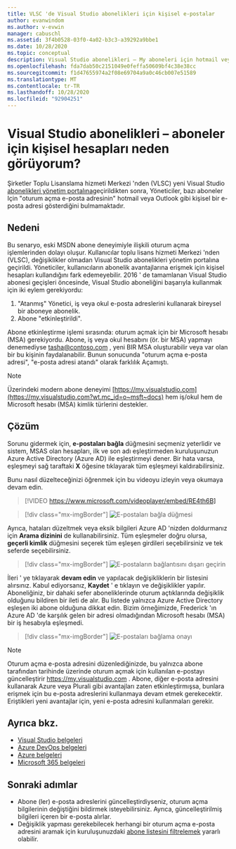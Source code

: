 ```yaml
---
title: VLSC 'de Visual Studio abonelikleri için kişisel e-postalar
author: evanwindom
ms.author: v-evwin
manager: cabuschl
ms.assetid: 3f4b0528-03f0-4a02-b3c3-a39292a9bbe1
ms.date: 10/28/2020
ms.topic: conceptual
description: Visual Studio abonelikleri – My aboneleri için hotmail veya Gmail adreslerini görüyorum mi?
ms.openlocfilehash: fda7dab50c2151049e0feffa50609bf4c38e38cc
ms.sourcegitcommit: f1d47655974a2f08e69704a9a0c46cb007e51589
ms.translationtype: MT
ms.contentlocale: tr-TR
ms.lasthandoff: 10/28/2020
ms.locfileid: "92904251"
---
```

# <a name="visual-studio-subscriptions--why-do-i-see-personal-accounts-for-my-subscribers"></a>Visual Studio abonelikleri – aboneler için kişisel hesapları neden görüyorum?
Şirketler Toplu Lisanslama hizmeti Merkezi 'nden (VLSC) yeni Visual Studio [abonelikleri yönetim portalına](https://manage.visualstudio.com)geçirildikten sonra, Yöneticiler, bazı aboneler Için "oturum açma e-posta adresinin" hotmail veya Outlook gibi kişisel bir e-posta adresi gösterdiğini bulmamaktadır.  

## <a name="cause"></a>Nedeni
Bu senaryo, eski MSDN abone deneyimiyle ilişkili oturum açma işlemlerinden dolayı oluşur. Kullanıcılar toplu lisans hizmeti Merkezi 'nden (VLSC), değişiklikler olmadan Visual Studio abonelikleri yönetim portalına geçirildi. Yöneticiler, kullanıcıların abonelik avantajlarına erişmek için kişisel hesapları kullandığını fark edemeyebilir. 2016 ' de tamamlanan Visual Studio abonesi geçişleri öncesinde, Visual Studio aboneliğini başarıyla kullanmak için iki eylem gerekiyordu:
1. "Atanmış" Yönetici, iş veya okul e-posta adreslerini kullanarak bireysel bir aboneye abonelik.
2. Abone "etkinleştirildi".

Abone etkinleştirme işlemi sırasında: oturum açmak için bir Microsoft hesabı (MSA) gerekiyordu. Abone, iş veya okul hesabını (ör. bir MSA) yapmayı denemediyse tasha@contoso.com , yeni BIR MSA oluşturabilir veya var olan bir bu kişinin faydalanabilir. Bunun sonucunda "oturum açma e-posta adresi", "e-posta adresi atandı" olarak farklılık Açamıştı.

> [!NOTE]
> Üzerindeki modern abone deneyimi [https://my.visualstudio.com](https://my.visualstudio.com?wt.mc_id=o~msft~docs) hem iş/okul hem de Microsoft hesabı (MSA) kimlik türlerini destekler.

## <a name="solution"></a>Çözüm
Sorunu gidermek için, **e-postaları bağla** düğmesini seçmeniz yeterlidir ve sistem, MSAS olan hesapları, ilk ve son adı eşleştirmeden kuruluşunuzun Azure Active Directory (Azure AD) ile eşleştirmeyi dener. Bir hata varsa, eşleşmeyi sağ taraftaki **X** öğesine tıklayarak tüm eşleşmeyi kaldırabilirsiniz.  

Bunu nasıl düzelteceğinizi öğrenmek için bu videoyu izleyin veya okumaya devam edin. 

> [!VIDEO https://www.microsoft.com/videoplayer/embed/RE4th6B]

> [!div class="mx-imgBorder"]
> ![E-postaları bağla düğmesi](_img/connect-emails/connect-emails-button.png "Kullanıcılarınıza Microsoft hesaplarıyla Azure Active Directory için e-postaları bağla ' ya tıklayın")

Ayrıca, hataları düzeltmek veya eksik bilgileri Azure AD 'nizden doldurmanız için **Arama dizinini** de kullanabilirsiniz. Tüm eşleşmeler doğru olursa, **geçerli kimlik** düğmesini seçerek tüm eşleşen girdileri seçebilirsiniz ve tek seferde seçebilirsiniz.  

> [!div class="mx-imgBorder"]
> ![E-postaların bağlantısını dışarı geçirin](_img/connect-emails/connect-emails-flyout.png "Azure AD kimlikleriyle eşleştirmek istediğiniz aboneleri seçin ve devam ' a tıklayın.")

İleri ' ye tıklayarak **devam edin** ve yapılacak değişikliklerin bir listesini alırsınız. Kabul ediyorsanız, **Kaydet** ' e tıklayın ve değişiklikler yapılır. Aboneliğiniz, bir dahaki sefer aboneliklerinde oturum açtıklarında değişiklik olduğunu bildiren bir ileti de alır.  Bu listede yalnızca Azure Active Directory eşleşen iki abone olduğuna dikkat edin.  Bizim örneğimizde, Frederick 'ın Azure AD 'de karşılık gelen bir adresi olmadığından Microsoft hesabı (MSA) bir iş hesabıyla eşleşmedi. 

> [!div class="mx-imgBorder"]
> ![E-postaları bağlama onayı](_img/connect-emails/connect-emails-confirm.png "Önerilen değişiklikleri uygulamak için devam ' a tıklayın ve ardından Kaydet ' e tıklayın.") 

> [!NOTE]
> Oturum açma e-posta adresini düzenlediğinizde, bu yalnızca abone tarafından tarihinde üzerinde oturum açmak için kullanılan e-postayı güncelleştirir https://my.visualstudio.com . Abone, diğer e-posta adresini kullanarak Azure veya Plurali gibi avantajları zaten etkinleştirmışsa, bunlara erişmek için bu e-posta adreslerini kullanmaya devam etmek gerekecektir. Eriştikleri yeni avantajlar için, yeni e-posta adresini kullanmaları gerekir. 

## <a name="see-also"></a>Ayrıca bkz.
- [Visual Studio belgeleri](/visualstudio/)
- [Azure DevOps belgeleri](/azure/devops/)
- [Azure belgeleri](/azure/)
- [Microsoft 365 belgeleri](/microsoft-365/)

##  <a name="next-steps"></a>Sonraki adımlar
- Abone (ler) e-posta adreslerini güncelleştirdiyseniz, oturum açma bilgilerinin değiştiğini bildirmek isteyebilirsiniz.  Ayrıca, güncelleştirilmiş bilgileri içeren bir e-posta alırlar.
- Değişiklik yapması gerekebilecek herhangi bir oturum açma e-posta adresini aramak için kuruluşunuzdaki [abone listesini filtrelemek](search-license.md) yararlı olabilir.